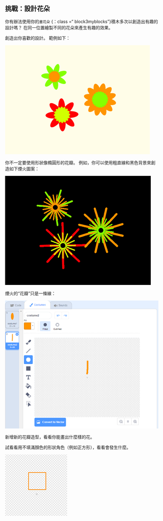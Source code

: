 ## 挑戰：設計花朵

你有辦法使用你的`畫花朵` {：class =“ block3myblocks”}積木多次以創造出有趣的設計嗎？ 在同一位置繪製不同的花朵來產生有趣的效果。

創造出你喜歡的設計。 範例如下：

![screenshot](images/flower-three.png)

你不一定要使用形狀像橢圓形的花瓣。 例如，你可以使用粗直線和黑色背景來創造如下煙火圖案：

![screenshot](images/flower-fireworks.png)

煙火的“花瓣”只是一條線：

![screenshot](images/flower-firework-petal.png)

新增新的花瓣造型，看看你能畫出什麼樣的花。

試看看用不填滿顏色的形狀角色（例如正方形），看看會發生什麼。

![screenshot](images/flower-square-petal.png)